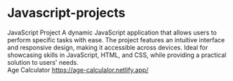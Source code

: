 # Javascript-projects
JavaScript Project  A dynamic JavaScript application that allows users to perform specific tasks with ease. The project features an intuitive interface and responsive design, making it accessible across devices. Ideal for showcasing skills in JavaScript, HTML, and CSS, while providing a practical solution to users' needs.
<br>Age Calculator https://age-calculalor.netlify.app/
